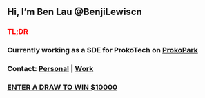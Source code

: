 ## Hi, I’m Ben Lau @BenjiLewiscn
### <span style="color:red">TL;DR<span>
### Currently working as a SDE for ProkoTech on [ProkoPark](https://www.prokopark.us/)
### Contact: [Personal](benjilewiscn@gmail.com) | [Work](yzh.ben.lau@gmail.com)
### [ENTER A DRAW TO WIN $10000](https://www.youtube.com/watch?v=dQw4w9WgXcQ)
